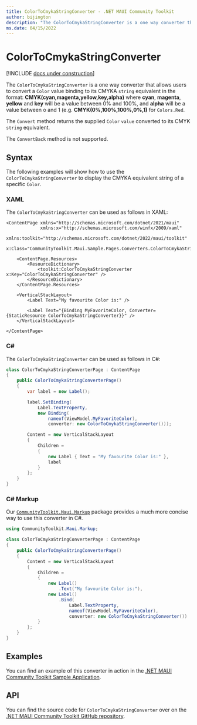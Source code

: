 ```yaml
---
title: ColorToCmykaStringConverter - .NET MAUI Community Toolkit
author: bijington
description: "The ColorToCmykaStringConverter is a one way converter that allows users to convert a Color value binding to its CMYKA string equivalent."
ms.date: 04/15/2022
---
```


# ColorToCmykaStringConverter

[!INCLUDE [docs under construction](../includes/preview-note.md)]

The `ColorToCmykaStringConverter` is a one way converter that allows users to convert a `Color` value binding to its CMYKA `string` equivalent in the format: **CMYK(cyan,magenta,yellow,key,alpha)** where **cyan**, **magenta**, **yellow** and **key** will be a value between 0% and 100%, and **alpha** will be a value between o and 1 (e.g. **CMYK(0%,100%,100%,0%,1)** for `Colors.Red`.

The `Convert` method returns the supplied `Color` `value` converted to its CMYK `string` equivalent.

The `ConvertBack` method is not supported.

## Syntax

The following examples will show how to use the `ColorToCmykaStringConverter` to display the CMYKA equivalent string of a specific `Color`.

### XAML

The `ColorToCmykaStringConverter` can be used as follows in XAML:

```xaml
<ContentPage xmlns="http://schemas.microsoft.com/dotnet/2021/maui"
             xmlns:x="http://schemas.microsoft.com/winfx/2009/xaml"
             xmlns:toolkit="http://schemas.microsoft.com/dotnet/2022/maui/toolkit"
             x:Class="CommunityToolkit.Maui.Sample.Pages.Converters.ColorToCmykaStringConverterPage">

    <ContentPage.Resources>
        <ResourceDictionary>
            <toolkit:ColorToCmykaStringConverter x:Key="ColorToCmykaStringConverter" />
        </ResourceDictionary>
    </ContentPage.Resources>

    <VerticalStackLayout>
        <Label Text="My favourite Color is:" />

        <Label Text="{Binding MyFavoriteColor, Converter={StaticResource ColorToCmykaStringConverter}}" />
    </VerticalStackLayout>

</ContentPage>
```

### C#

The `ColorToCmykaStringConverter` can be used as follows in C#:

```csharp
class ColorToCmykaStringConverterPage : ContentPage
{
    public ColorToCmykaStringConverterPage()
    {
        var label = new Label();

		label.SetBinding(
			Label.TextProperty,
			new Binding(
				nameof(ViewModel.MyFavoriteColor),
				converter: new ColorToCmykaStringConverter()));

		Content = new VerticalStackLayout
		{
			Children =
			{
				new Label { Text = "My favourite Color is:" },
				label
			}
		};
    }
}
```

### C# Markup

Our [`CommunityToolkit.Maui.Markup`](../markup/markup.md) package provides a much more concise way to use this converter in C#.

```csharp
using CommunityToolkit.Maui.Markup;

class ColorToCmykaStringConverterPage : ContentPage
{
    public ColorToCmykaStringConverterPage()
    {
        Content = new VerticalStackLayout
		{
			Children =
			{
				new Label()
					.Text("My favourite Color is:"),
				new Label()
					.Bind(
						Label.TextProperty,
						nameof(ViewModel.MyFavoriteColor),
						converter: new ColorToCmykaStringConverter())
			}
		};
    }
}
```

## Examples

You can find an example of this converter in action in the [.NET MAUI Community Toolkit Sample Application](https://github.com/CommunityToolkit/Maui/blob/main/samples/CommunityToolkit.Maui.Sample/Pages/Converters/ColorsConverterPage.xaml).

## API

You can find the source code for `ColorToCmykaStringConverter` over on the [.NET MAUI Community Toolkit GitHub repository](https://github.com/CommunityToolkit/Maui/blob/main/src/CommunityToolkit.Maui/Converters/ColorToStringConverter.shared.cs).
